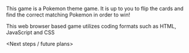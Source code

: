 <Find that Pokemon> This game is a Pokemon theme game. It is up to you to flip the cards and find the correct matching Pokemon in order to win!


<link to deployed game>


<images and screen shots of game>


<technologies used> This web browser based game utilizes coding formats such as HTML, JavaScript and CSS 


<Next steps / future plans>